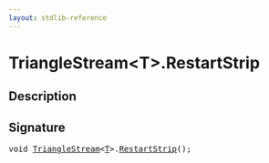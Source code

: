 ```yaml
---
layout: stdlib-reference
---
```


# TriangleStream\<T\>\.RestartStrip

## Description





## Signature 

<pre>
<span class="code_keyword">void</span> <a href="/stdlib-reference/types/TriangleStream/index" class="code_type">TriangleStream</a>&lt;<a href="/stdlib-reference/types/TriangleStream/index#typeparam-T" class="code_type">T</a>&gt;.<a href="/stdlib-reference/types/TriangleStream/RestartStrip">RestartStrip</a>();

</pre>

